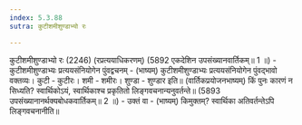 ```yaml
---
index: 5.3.88
sutra: कुटीशमीशुण्डाभ्यो रः

---
```

कुटीशमीशुण्डाभ्यो रः (2246) (रप्रत्ययाधिकरणम्) (5892 एकदेशिन उपसंख्यानवार्तिकम्॥ 1 ॥) - कुटीशमीशुण्डाभ्यः प्रत्ययसंनियोगेन पुंवद्वचनम् - (भाष्यम्) कुटीशमीशुण्डाभ्यः प्रत्ययसंनियोगेन पुंवद्भावो वक्तव्यः। कुटी - कुटीरः। शमी - शमीरः। शुण्डा - शुण्डार इति॥ (वार्तिकप्रयोजनभाष्यम्) किं पुनः कारणं न सिध्यति? स्वार्थिकोऽयं, स्वार्थिकाश्च प्रकृतितो लिङ्गवचनान्यनुवर्तन्ते॥ (5893 उपसंख्यानानर्थक्यबोधकवार्तिकम्॥ 2 ॥) - उक्तं वा - (भाष्यम्) किमुक्तम्? स्वार्थिका अतिवर्तन्तेऽपि लिङ्गवचनानीति॥